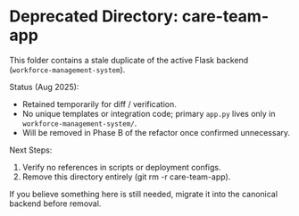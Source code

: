 # Deprecated Directory: care-team-app

This folder contains a stale duplicate of the active Flask backend (`workforce-management-system`).

Status (Aug 2025):
- Retained temporarily for diff / verification.
- No unique templates or integration code; primary `app.py` lives only in `workforce-management-system/`.
- Will be removed in Phase B of the refactor once confirmed unnecessary.

Next Steps:
1. Verify no references in scripts or deployment configs.
2. Remove this directory entirely (git rm -r care-team-app).

If you believe something here is still needed, migrate it into the canonical backend before removal.
